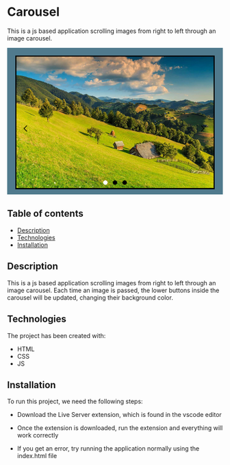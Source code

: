 # Carousel

This is a js based application scrolling images from right to left through an image carousel.

![Image text](img/app-preview.png)

## Table of contents

- [Description](#description)
- [Technologies](#technologies)
- [Installation](#installation)

## Description

This is a js based application scrolling images from right to left through an image carousel. Each time an image is passed, the lower buttons inside the carousel will be updated, changing their background color.

## Technologies

The project has been created with:

- HTML
- CSS
- JS

## Installation

To run this project, we need the following steps:

- Download the Live Server extension, which is found in the vscode editor

- Once the extension is downloaded, run the extension and everything will work correctly

- If you get an error, try running the application normally using the index.html file
